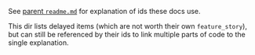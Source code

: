 See [parent `readme.md`](../readme.md) for explanation of ids these docs use.

This dir lists delayed items (which are not worth their own `feature_story`),
but can still be referenced by their ids to link multiple parts of code to the single explanation.
